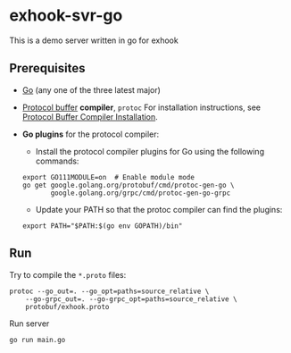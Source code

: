 # exhook-svr-go

This is a demo server written in go for exhook

## Prerequisites

- [Go](https://golang.org) (any one of the three latest major)
- [Protocol buffer](https://developers.google.com/protocol-buffers) **compiler**, `protoc`
    For installation instructions, see
    [Protocol Buffer Compiler Installation](https://grpc.io/docs/protoc-installation/).
- **Go plugins** for the protocol compiler:
    - Install the protocol compiler plugins for Go using the following commands:
    ```
    export GO111MODULE=on  # Enable module mode
    go get google.golang.org/protobuf/cmd/protoc-gen-go \
           google.golang.org/grpc/cmd/protoc-gen-go-grpc
    ```

    - Update your PATH so that the protoc compiler can find the plugins:
    ```
    export PATH="$PATH:$(go env GOPATH)/bin"
    ```

## Run

Try to compile the `*.proto` files:

```
protoc --go_out=. --go_opt=paths=source_relative \
    --go-grpc_out=. --go-grpc_opt=paths=source_relative \
    protobuf/exhook.proto
```

Run server
```
go run main.go
```
